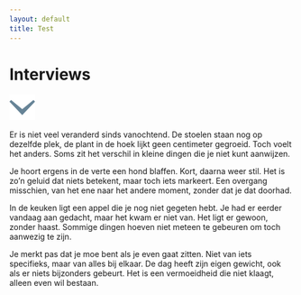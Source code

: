 ```yaml
---
layout: default
title: Test
---
```

<div class="top">
  <h1>Interviews</h1>
  <div class="button"><img src="/assets/images/global/updown.svg" alt=""></div>
</div>

<p>Er is niet veel veranderd sinds vanochtend. De stoelen staan nog op dezelfde plek, de plant in de hoek lijkt geen centimeter gegroeid. Toch voelt het anders. Soms zit het verschil in kleine dingen die je niet kunt aanwijzen.</p>

<p>Je hoort ergens in de verte een hond blaffen. Kort, daarna weer stil. Het is zo’n geluid dat niets betekent, maar toch iets markeert. Een overgang misschien, van het ene naar het andere moment, zonder dat je dat doorhad.</p>

<p>In de keuken ligt een appel die je nog niet gegeten hebt. Je had er eerder vandaag aan gedacht, maar het kwam er niet van. Het ligt er gewoon, zonder haast. Sommige dingen hoeven niet meteen te gebeuren om toch aanwezig te zijn.</p>

<p>Je merkt pas dat je moe bent als je even gaat zitten. Niet van iets specifieks, maar van alles bij elkaar. De dag heeft zijn eigen gewicht, ook als er niets bijzonders gebeurt. Het is een vermoeidheid die niet klaagt, alleen even wil bestaan.</p>
